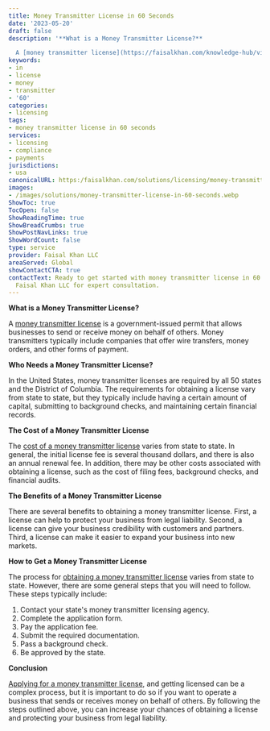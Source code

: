 ```yaml
---
title: Money Transmitter License in 60 Seconds
date: '2023-05-20'
draft: false
description: '**What is a Money Transmitter License?**

  A [money transmitter license](https://faisalkhan.com/knowledge-hub/videos/what-is-money-transmitter-license-...'
keywords:
- in
- license
- money
- transmitter
- '60'
categories:
- licensing
tags:
- money transmitter license in 60 seconds
services:
- licensing
- compliance
- payments
jurisdictions:
- usa
canonicalURL: https:/faisalkhan.com/solutions/licensing/money-transmitter-license-mtl/money-transmitter-license-in-60-seconds/
images:
- /images/solutions/money-transmitter-license-in-60-seconds.webp
ShowToc: true
TocOpen: false
ShowReadingTime: true
ShowBreadCrumbs: true
ShowPostNavLinks: true
ShowWordCount: false
type: service
provider: Faisal Khan LLC
areaServed: Global
showContactCTA: true
contactText: Ready to get started with money transmitter license in 60 seconds? Contact
  Faisal Khan LLC for expert consultation.
---
```


**What is a Money Transmitter License?**

A [money transmitter license](https://faisalkhan.com/knowledge-hub/videos/what-is-money-transmitter-license-and-how-can-you-get-one/) is a government-issued permit that allows businesses to send or receive money on behalf of others. Money transmitters typically include companies that offer wire transfers, money orders, and other forms of payment.

**Who Needs a Money Transmitter License?**

In the United States, money transmitter licenses are required by all 50 states and the District of Columbia. The requirements for obtaining a license vary from state to state, but they typically include having a certain amount of capital, submitting to background checks, and maintaining certain financial records.

**The Cost of a Money Transmitter License**

The [cost of a money transmitter license](https://faisalkhan.com/solutions/licensing/money-transmitter-license-mtl/summary-table-for-us-states-money-transmitter-license-with-costs/) varies from state to state. In general, the initial license fee is several thousand dollars, and there is also an annual renewal fee. In addition, there may be other costs associated with obtaining a license, such as the cost of filing fees, background checks, and financial audits.

**The Benefits of a Money Transmitter License**

There are several benefits to obtaining a money transmitter license. First, a license can help to protect your business from legal liability. Second, a license can give your business credibility with customers and partners. Third, a license can make it easier to expand your business into new markets.

**How to Get a Money Transmitter License**

The process for [obtaining a money transmitter license](https://faisalkhan.com/solutions/licensing/money-transmitter-license-mtl/) varies from state to state. However, there are some general steps that you will need to follow. These steps typically include:

  1. Contact your state's money transmitter licensing agency.
  2. Complete the application form.
  3. Pay the application fee.
  4. Submit the required documentation.
  5. Pass a background check.
  6. Be approved by the state.

**Conclusion**

[Applying for a money transmitter license](https://faisalkhan.com/solutions/licensing/money-transmitter-license-mtl/applying-for-a-new-license/), and getting licensed can be a complex process, but it is important to do so if you want to operate a business that sends or receives money on behalf of others. By following the steps outlined above, you can increase your chances of obtaining a license and protecting your business from legal liability.